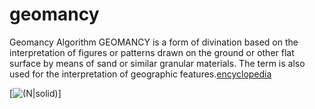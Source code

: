 # geomancy
Geomancy Algorithm
GEOMANCY is a form of divination based on the interpretation of figures or patterns drawn on the ground or other flat surface by means of sand or similar granular materials. The term is also used for the interpretation of geographic features.[encyclopedia](https://www.encyclopedia.com/philosophy-and-religion/other-religious-beliefs-and-general-terms/miscellaneous-religion/geomancy)

[![(N|solid)](https://upload.wikimedia.org/wikipedia/commons/a/ad/Geomantic_housechart.svg)]
